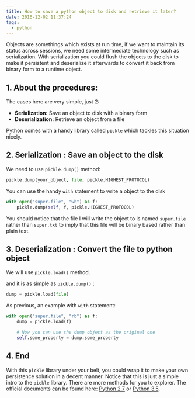 ```yaml
---
title: How to save a python object to disk and retrieve it later?
date: 2016-12-02 11:37:24
tags:
  - python
---
```


Objects are somethings which exists at run time, if we want to maintain its status across sessions, we need some intermediate technology such as serialization. With serialization you could flush the objects to the disk to make it persistent and deserialize it afterwards to convert it back from binary form to a runtime object.

<!--more-->

## 1. About the procedures:
The cases here are very simple, just 2:
- **Serialization:** Save an object to disk with a binary form
- **Deserialization:** Retrieve an object from a file

Python comes with a handy library called `pickle` which tackles this situation nicely.

## 2. Serialization : Save an object to the disk
We need to use `pickle.dump()` method:
    
```python
pickle.dump(your_object, file, pickle.HIGHEST_PROTOCOL)
```

You can use the handy `with` statement to write a object to the disk

```python
with open("super.file", "wb") as f:
    pickle.dump(self, f, pickle.HIGHEST_PROTOCOL)
```

You should notice that the file I will write the object to is named `super.file` rather than `super.txt` to imply that this file will be binary based rather than plain text.

## 3. Deserialization : Convert the file to python object
We will use `pickle.load()` method.

and it is as simple as `pickle.dump()` :

```python
dump = pickle.load(file)
```

As previous, an example with `with` statement:

```python
with open("super.file", "rb") as f:
    dump = pickle.load(f)

    # Now you can use the dump object as the original one  
    self.some_property = dump.some_property
```

## 4. End
With this `pickle` library under your belt, you could wrap it to make your own persistence solution in a decent manner.
Notice that this is just a simple intro to the `pickle` library. There are more methods for you to explorer. The official documents can be found here: [Python 2.7](https://docs.python.org/2.7/library/pickle.html) or [Python 3.5](https://docs.python.org/3.5/library/pickle.html).
